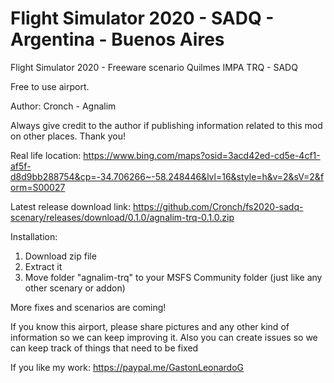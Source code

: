 # Flight Simulator 2020 - SADQ - Argentina - Buenos Aires
Flight Simulator 2020 - Freeware scenario Quilmes IMPA TRQ - SADQ

Free to use airport.

Author: Cronch - Agnalim

Always give credit to the author if publishing information related to this mod on other places. Thank you!

Real life location: https://www.bing.com/maps?osid=3acd42ed-cd5e-4cf1-af5f-d8d9bb288754&cp=-34.706266~-58.248446&lvl=16&style=h&v=2&sV=2&form=S00027

Latest release download link: https://github.com/Cronch/fs2020-sadq-scenary/releases/download/0.1.0/agnalim-trq-0.1.0.zip

Installation:
1) Download zip file
2) Extract it
3) Move folder "agnalim-trq" to your MSFS Community folder (just like any other scenary or addon)

More fixes and scenarios are coming!

If you know this airport, please share pictures and any other kind of information so we can keep improving it.
Also you can create issues so we can keep track of things that need to be fixed

If you like my work: https://paypal.me/GastonLeonardoG
